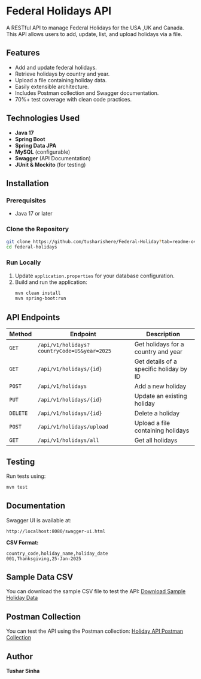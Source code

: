 # Federal Holidays API

A RESTful API to manage Federal Holidays for the USA ,UK and Canada. This API allows users to add, update, list, and upload holidays via a file.

## Features
- Add and update federal holidays.
- Retrieve holidays by country and year.
- Upload a file containing holiday data.
- Easily extensible architecture.
- Includes Postman collection and Swagger documentation.
- 70%+ test coverage with clean code practices.

## Technologies Used
- **Java 17**
- **Spring Boot**
- **Spring Data JPA**
- **MySQL** (configurable)
- **Swagger** (API Documentation)
- **JUnit & Mockito** (for testing)

## Installation
### Prerequisites
- Java 17 or later

### Clone the Repository
```sh
git clone https://github.com/tusharishere/Federal-Holiday?tab=readme-ov-file
cd federal-holidays
```

### Run Locally
1. Update `application.properties` for your database configuration.
2. Build and run the application:
   ```sh
   mvn clean install
   mvn spring-boot:run
   ```

## API Endpoints
| Method | Endpoint                                    | Description |
|--------|---------------------------------------------|-------------|
| `GET` | `/api/v1/holidays?countryCode=US&year=2025` | Get holidays for a country and year |
| `GET` | `/api/v1/holidays/{id}`                     | Get details of a specific holiday by ID |
| `POST` | `/api/v1/holidays`                          | Add a new holiday |
| `PUT` | `/api/v1/holidays/{id}`                     | Update an existing holiday |
| `DELETE` | `/api/v1/holidays/{id}`                     | Delete a holiday |
| `POST` | `/api/v1/holidays/upload`                   | Upload a file containing holidays |
| `GET` | `/api/v1/holidays/all`                      | Get all holidays |

## Testing
Run tests using:
```sh
mvn test
```

## Documentation
Swagger UI is available at:
```
http://localhost:8080/swagger-ui.html
```
**CSV Format:**
```
country_code,holiday_name,holiday_date
001,Thanksgiving,25-Jan-2025
```
## Sample Data CSV
You can download the sample CSV file to test the API:
[Download Sample Holiday Data](https://drive.google.com/drive/folders/1jXShb2_zT-jgghP_CarNV-TGOkIPGXwu?usp=sharing)
## Postman Collection
You can test the API using the Postman collection:
[Holiday API Postman Collection](https://www.postman.com/supply-architect-71547258/federal-holiday/collection/nn00fvm/federal-holiday-apis?action=share&creator=38942471)


## Author
**Tushar Sinha**


